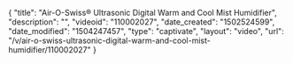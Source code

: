 {
    "title": "Air-O-Swiss&reg; Ultrasonic Digital Warm and Cool Mist Humidifier",
    "description": "",
    "videoid": "110002027",
    "date_created": "1502524599",
    "date_modified": "1504247457",
    "type": "captivate",
    "layout": "video",
    "url": "\/v\/air-o-swiss-ultrasonic-digital-warm-and-cool-mist-humidifier\/110002027"
}